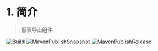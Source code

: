 # 1. 简介
> 报表导出组件

[![Build](https://github.com/JavaFamilyClub/report-export/actions/workflows/maven-build.yml/badge.svg)](https://github.com/JavaFamilyClub/report-export/actions/workflows/maven-build.yml)
[![MavenPublishSnapshot](https://github.com/JavaFamilyClub/report-export/actions/workflows/maven-publish-snapshot.yml/badge.svg)](https://github.com/JavaFamilyClub/report-export/actions/workflows/maven-publish-snapshot.yml)
[![MavenPublishRelease](https://github.com/JavaFamilyClub/report-export/actions/workflows/maven-publish-release.yml/badge.svg)](https://github.com/JavaFamilyClub/report-export/actions/workflows/maven-publish-release.yml)

